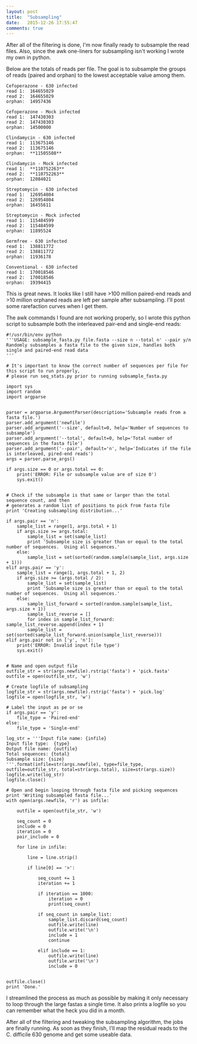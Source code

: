 ```yaml
---
layout: post
title:  "Subsampling"
date:   2015-12-26 17:55:47
comments: true
---
```


After all of the filtering is done, I'm now finally ready to subsample the read files.  Also, since the 
awk one-liners for subsampling isn't working I wrote my own in python.

Below are the totals of reads per file.  The goal is to subsample the groups of reads (paired and orphan) to 
the lowest acceptable value among them.  

	Cefoperazone - 630 infected
	read 1:  164655029
	read 2:  164655029
	orphan:  14957436

	Cefoperazone - Mock infected
	read 1:  147430303
	read 2:  147430303
	orphan:  14500000

	Clindamycin - 630 infected
	read 1:  113675146
	read 2:  113675146
	orphan:  **11505508**

	Clindamycin - Mock infected
	read 1:  **110752263**
	read 2:  **110752263**
	orphan:  12084021

	Streptomycin - 630 infected
	read 1:  126954804
	read 2:  126954804
	orphan:  16455611

	Streptomycin - Mock infected
	read 1:  115484599
	read 2:  115484599
	orphan:  11895524

	Germfree - 630 infected
	read 1:  138811772
	read 2:  138811772
	orphan:  11936178

	Conventional - 630 infected
	read 1:  170018546
	read 2:  170018546
	orphan:  19394415
	
This is great news.  It looks like I still have >100 million paired-end reads and >10 million orphaned reads 
are left per sample after subsampling.  I'll post some rarefaction curves when I get them.

The awk commands I found are not working properly, so I wrote this python script to subsample both the interleaved 
pair-end and single-end reads:

	#!/usr/bin/env python
	'''USAGE: subsample_fasta.py file.fasta --size n --total n' --pair y/n
	Randomly subsamples a fasta file to the given size, handles both single and paired-end read data
	'''
	
	# It's important to know the correct number of sequences per file for this script to run properly,
	# please run seq_stats.py prior to running subsample_fasta.py

	import sys
	import random
	import argparse


	parser = argparse.ArgumentParser(description='Subsample reads from a fasta file.')
	parser.add_argument('newfile')
	parser.add_argument('--size', default=0, help='Number of sequences to subsample')
	parser.add_argument('--total', default=0, help='Total number of sequences in the fasta file')
	parser.add_argument('--pair', default='n', help='Indicates if the file is interleaved, pired-end reads')
	args = parser.parse_args()

	if args.size == 0 or args.total == 0:
		print('ERROR: File or subsample value are of size 0')
		sys.exit()


	# Check if the subsample is that same or larger than the total sequence count, and then
	# generates a random list of positions to pick from fasta file
	print 'Creating subsampling distribution...'

	if args.pair == 'n':
		sample_list = range(1, args.total + 1)
		if args.size >= args.total:
			sample_list = set(sample_list)
			print 'Subsample size is greater than or equal to the total number of sequences.  Using all sequences.'
		else:
			sample_list = set(sorted(random.sample(sample_list, args.size + 1)))
	elif args.pair == 'y':
		sample_list = range(1, args.total + 1, 2)
		if args.size >= (args.total / 2):
			sample_list = set(sample_list)
			print 'Subsample size is greater than or equal to the total number of sequences.  Using all sequences.'
		else:
			sample_list_forward = sorted(random.sample(sample_list, args.size + 1))
			sample_list_reverse = []
			for index in sample_list_forward: sample_list_reverse.append(index + 1)
			sample_list = set(sorted(sample_list_forward.union(sample_list_reverse)))
	elif args.pair not in ['y', 'n']:
		print('ERROR: Invalid input file type')
		sys.exit()
	
	
	# Name and open output file
	outfile_str = str(args.newfile).rstrip('fasta') + 'pick.fasta' 
	outfile = open(outfile_str, 'w')

	# Create logfile of subsampling
	logfile_str = str(args.newfile).rstrip('fasta') + 'pick.log' 
	logfile = open(logfile_str, 'w')

	# Label the input as pe or se
	if args.pair == 'y':
		file_type = 'Paired-end'
	else:
		file_type = 'Single-end'

	log_str = '''Input file name: {infile}
	Input file type:  {type}
	Output file name: {outfile}
	Total sequences: {total}
	Subsample size: {size}
	'''.format(infile=str(args.newfile), type=file_type, outfile=outfile_str, total=str(args.total), size=str(args.size))
	logfile.write(log_str)
	logfile.close()

	# Open and begin looping through fasta file and picking sequences
	print 'Writing subsampled fasta file...'
	with open(args.newfile, 'r') as infile:
	
		outfile = open(outfile_str, 'w')
	
		seq_count = 0
		include = 0
		iteration = 0
		pair_include = 0
	
		for line in infile:
		
			line = line.strip()
		
			if line[0] == '>':
				
				seq_count += 1
				iteration += 1
				
				if iteration == 1000:
					iteration = 0
					print(seq_count)

				if seq_count in sample_list:
					sample_list.discard(seq_count)
					outfile.write(line)
					outfile.write('\n')
					include = 1
					continue
			
				elif include == 1: 
					outfile.write(line)
					outfile.write('\n')
					include = 0
					
		
	outfile.close()			
	print 'Done.'

	
I streamlined the process as much as possible by making it only necessary to loop through the large 
fastas a single time.  It also prints a logfile so you can remember what the heck you did in a month.

After all of the filtering and tweaking the subsampling algorithm, the jobs are finally running.  As soon 
as they finish, I'll map the residual reads to the C. difficile 630 genome and get some useable data.
		

	
	